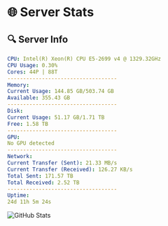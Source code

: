 # 🌐 Server Stats
## 🔍 Server Info
```yaml
CPU: Intel(R) Xeon(R) CPU E5-2699 v4 @ 1329.32GHz
CPU Usage: 0.30%
Cores: 44P | 88T
-----------------------------------
Memory:
Current Usage: 144.85 GB/503.74 GB
Available: 355.43 GB
-----------------------------------
Disk:
Current Usage: 51.17 GB/1.71 TB
Free: 1.58 TB
-----------------------------------
GPU:
No GPU detected
-----------------------------------
Network:
Current Transfer (Sent): 21.33 MB/s
Current Transfer (Received): 126.27 KB/s
Total Sent: 171.57 TB
Total Received: 2.52 TB
-----------------------------------
Uptime:
24d 11h 5m 24s
```
![GitHub Stats](https://img.shields.io/badge/Updated-2025-03-04_09:48:42-blue)